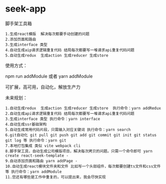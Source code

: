 # seek-app

脚手架工具箱

    1.生成react模版  解决每次都要手动创建的问题
    2.添加页面和路由
    3.生成interface 类型
    4.自动生成aip请求逻辑重复代码 结局每次都要写一堆请求api重复代码问题
    5.自动生成redux  生成action 生成reducer 生成store

使用方式：

npm run addModule
或者
yarn addModule

可扩展，高可用，自动化，解放生产力

未来规划：

    1.自动生成redux  生成action 生成reducer 生成store  执行命令：yarn addRedux
    2.自动生成api请求逻辑重复代码 结局每次都要写一堆请求api重复代码问题
    3.生成interface 类型 执行命令：yarn interface
    4.自动生成ssr基础架构
    5.自动生成常用代码片段，只需输入对应关键词 执行命令：yarn search
    6.git自动化 git pull git push git add git commit git init git status git log 等 执行命令：yarn git
    7.本地打包集成 类似 vite webpack cli
    8.脚手架工具，自动生成公司模版项目，解决每次拷贝的问题。只需一个命令即可 yarn create react-seek-template -
    9.自动添加页面和路由 yarn addPage -
    10.自动生成react模块文件夹和文件 比如写一个头部组件，每次都要创建ts文件和css文件等 执行命令：yarn addModule
    11.您还有哪些是工作中重复的，可以提出来，我会尽快实现
